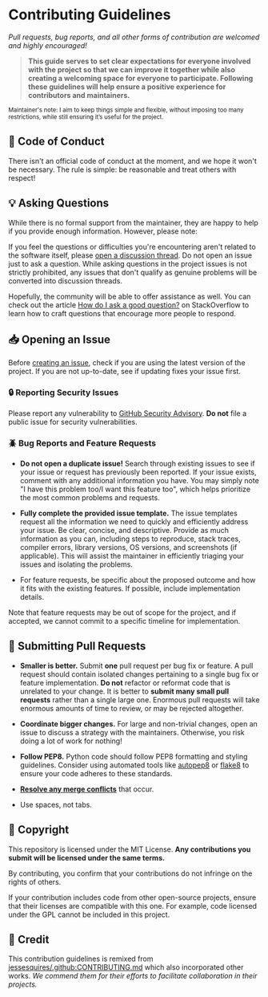 # Contributing Guidelines

*Pull requests, bug reports, and all other forms of contribution are welcomed and highly encouraged!*

> **This guide serves to set clear expectations for everyone involved with the project so that we can improve it together while also creating a welcoming space for everyone to participate. Following these guidelines will help ensure a positive experience for contributors and maintainers.**

<sub> Maintainer's note: I aim to keep things simple and flexible, without imposing too many restrictions, while still ensuring it’s useful for the project. </sub>

## :book: Code of Conduct

There isn't an official code of conduct at the moment, and we hope it won't be necessary. The rule is simple: be reasonable and treat others with respect!

## :bulb: Asking Questions

While there is no formal support from the maintainer, they are happy to help if you provide enough information. However, please note:

If you feel the questions or difficulties you're encountering aren't related to the software itself, please [open a discussion thread](https://github.com/KnugiHK/WhatsApp-Chat-Exporter/discussions/new/choose). Do not open an issue just to ask a question. While asking questions in the project issues is not strictly prohibited, any issues that don't qualify as genuine problems will be converted into discussion threads.

Hopefully, the community will be able to offer assistance as well. You can check out the article [How do I ask a good question?](https://stackoverflow.com/help/how-to-ask) on StackOverflow to learn how to craft questions that encourage more people to respond.

## :inbox_tray: Opening an Issue

Before [creating an issue](https://help.github.com/en/github/managing-your-work-on-github/creating-an-issue), check if you are using the latest version of the project. If you are not up-to-date, see if updating fixes your issue first.

### :lock: Reporting Security Issues

Please report any vulnerability to [GitHub Security Advisory](https://github.com/KnugiHK/WhatsApp-Chat-Exporter/security/advisories/new). **Do not** file a public issue for security vulnerabilities.

### :beetle: Bug Reports and Feature Requests

- **Do not open a duplicate issue!** Search through existing issues to see if your issue or request has previously been reported. If your issue exists, comment with any additional information you have. You may simply note "I have this problem too/I want this feature too", which helps prioritize the most common problems and requests. 

- **Fully complete the provided issue template.** The issue templates request all the information we need to quickly and efficiently address your issue. Be clear, concise, and descriptive. Provide as much information as you can, including steps to reproduce, stack traces, compiler errors, library versions, OS versions, and screenshots (if applicable). This will assist the maintainer in efficiently triaging your issues and isolating the problems.

- For feature requests, be specific about the proposed outcome and how it fits with the existing features. If possible, include implementation details.

Note that feature requests may be out of scope for the project, and if accepted, we cannot commit to a specific timeline for implementation.

## :repeat: Submitting Pull Requests

- **Smaller is better.** Submit **one** pull request per bug fix or feature. A pull request should contain isolated changes pertaining to a single bug fix or feature implementation. **Do not** refactor or reformat code that is unrelated to your change. It is better to **submit many small pull requests** rather than a single large one. Enormous pull requests will take enormous amounts of time to review, or may be rejected altogether. 

- **Coordinate bigger changes.** For large and non-trivial changes, open an issue to discuss a strategy with the maintainers. Otherwise, you risk doing a lot of work for nothing!

- **Follow PEP8.** Python code should follow PEP8 formatting and styling guidelines. Consider using automated tools like [autopep8](https://github.com/hhatto/autopep8) or [flake8](https://github.com/PyCQA/flake8) to ensure your code adheres to these standards.

- **[Resolve any merge conflicts](https://help.github.com/en/github/collaborating-with-issues-and-pull-requests/resolving-a-merge-conflict-on-github)** that occur.

- Use spaces, not tabs.

## :memo: Copyright

This repository is licensed under the MIT License. **Any contributions you submit will be licensed under the same terms.**

By contributing, you confirm that your contributions do not infringe on the rights of others.

If your contribution includes code from other open-source projects, ensure that their licenses are compatible with this one. For example, code licensed under the GPL cannot be included in this project.

## :pray: Credit

This contribution guidelines is remixed from [jessesquires/.github:CONTRIBUTING.md](https://github.com/jessesquires/.github/blob/main/CONTRIBUTING.md) which also incorporated other works. *We commend them for their efforts to facilitate collaboration in their projects.*
